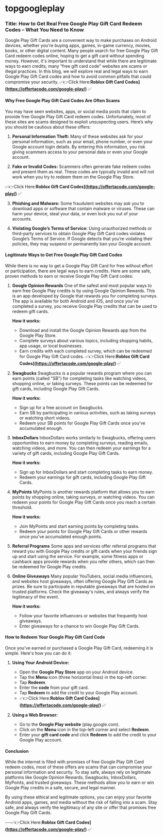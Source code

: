 # topgoogleplay
### **Title:** How to Get Real Free Google Play Gift Card Redeem Codes – What You Need to Know

Google Play Gift Cards are a convenient way to make purchases on Android devices, whether you're buying apps, games, in-game currency, movies, books, or other digital content. Many people search for free Google Play Gift Card redeem codes online, hoping to get a gift card without spending money. However, it's important to understand that while there are legitimate ways to earn credits, many “free gift card code” websites are scams or illegal practices. In this blog, we will explore real and legal ways to earn Google Play Gift Card codes and how to avoid common pitfalls that could compromise your security.
✅👉Click Here:**Roblox Gift Card Codes](https://offertacode.com/google-play/)** ✅

#### **Why Free Google Play Gift Card Codes Are Often Scams**
You may have seen websites, apps, or social media posts that claim to provide free Google Play Gift Card redeem codes. Unfortunately, most of these sites are scams designed to exploit unsuspecting users. Here’s why you should be cautious about these offers:

1. **Personal Information Theft:**
   Many of these websites ask for your personal information, such as your email, phone number, or even your Google account login details. By entering this information, you risk giving scammers access to your personal data or even your Google account.

2. **Fake or Invalid Codes:**
   Scammers often generate fake redeem codes and present them as real. These codes are typically invalid and will not work when you try to redeem them on the Google Play Store.

✅👉Click Here:**Roblox Gift Card Codes](https://offertacode.com/google-play/)** ✅

3. **Phishing and Malware:**
   Some fraudulent websites may ask you to download apps or software that contain malware or viruses. These can harm your device, steal your data, or even lock you out of your accounts.

4. **Violating Google’s Terms of Service:**
   Using unauthorized methods or third-party services to obtain Google Play Gift Card codes violates Google’s Terms of Service. If Google detects that you’re violating their policies, they may suspend or permanently ban your Google account.

#### **Legitimate Ways to Get Free Google Play Gift Card Codes**
While there is no way to get a Google Play Gift Card for free without effort or participation, there are legal ways to earn credits. Here are some safe, proven methods to earn or receive Google Play Gift Card codes:

1. **Google Opinion Rewards**
   One of the safest and most popular ways to earn free Google Play credits is by using Google Opinion Rewards. This is an app developed by Google that rewards you for completing surveys. The app is available for both Android and iOS, and once you’ve completed a survey, you receive Google Play credits that can be used to redeem gift cards.

   **How it works:**
   - Download and install the Google Opinion Rewards app from the Google Play Store.
   - Complete surveys about various topics, including shopping habits, app usage, or local businesses.
   - Earn credits with each completed survey, which can be redeemed for Google Play Gift Card codes.
✅👉Click Here:**Roblox Gift Card Codes](https://offertacode.com/google-play/)** ✅

2. **Swagbucks**
   Swagbucks is a popular rewards program where you can earn points (called "SB") for completing tasks like watching videos, shopping online, or taking surveys. These points can be redeemed for gift cards, including Google Play Gift Cards.

   **How it works:**
   - Sign up for a free account on Swagbucks.
   - Earn SB by participating in various activities, such as taking surveys or watching short videos.
   - Redeem your SB points for Google Play Gift Cards once you've accumulated enough.

3. **InboxDollars**
   InboxDollars works similarly to Swagbucks, offering users opportunities to earn money by completing surveys, reading emails, watching videos, and more. You can then redeem your earnings for a variety of gift cards, including Google Play Gift Cards.

   **How it works:**
   - Sign up for InboxDollars and start completing tasks to earn money.
   - Redeem your earnings for gift cards, including Google Play Gift Cards.

4. **MyPoints**
   MyPoints is another rewards platform that allows you to earn points by shopping online, taking surveys, or watching videos. You can redeem your points for Google Play Gift Cards once you reach a certain threshold.

   **How it works:**
   - Join MyPoints and start earning points by completing tasks.
   - Redeem your points for Google Play Gift Cards or other rewards once you've accumulated enough points.

5. **Referral Programs**
   Some apps and services offer referral programs that reward you with Google Play credits or gift cards when your friends sign up and start using the service. For example, some fitness apps or cashback apps provide rewards when you refer others, which can then be redeemed for Google Play credits.

6. **Online Giveaways**
   Many popular YouTubers, social media influencers, and websites host giveaways, often offering Google Play Gift Cards as prizes. Be sure to participate in reputable giveaways that are hosted on trusted platforms. Check the giveaway's rules, and always verify the legitimacy of the event.

   **How it works:**
   - Follow your favorite influencers or websites that frequently host giveaways.
   - Enter giveaways for a chance to win Google Play Gift Cards.

#### **How to Redeem Your Google Play Gift Card Code**
Once you’ve earned or purchased a Google Play Gift Card, redeeming it is simple. Here's how you can do it:

1. **Using Your Android Device:**
   - Open the **Google Play Store** app on your Android device.
   - Tap the **Menu** icon (three horizontal lines) in the top-left corner.
   - Tap **Redeem**.
   - Enter the **code** from your gift card.
   - Tap **Redeem** to add the credit to your Google Play account.
   - ✅👉Click Here:**Roblox Gift Card Codes](https://offertacode.com/google-play/)** ✅

2. **Using a Web Browser:**
   - Go to the **Google Play website** (play.google.com).
   - Click on the **Menu** icon in the top-left corner and select **Redeem**.
   - Enter your **gift card code** and click **Redeem** to add the credit to your Google Play account.

#### **Conclusion**
While the internet is filled with promises of free Google Play Gift Card redeem codes, most of these offers are scams that can compromise your personal information and security. To stay safe, always rely on legitimate platforms like Google Opinion Rewards, Swagbucks, InboxDollars, MyPoints, and trusted giveaways. These methods allow you to earn or win Google Play credits in a safe, secure, and legal manner.

By using these ethical and legitimate options, you can enjoy your favorite Android apps, games, and media without the risk of falling into a scam. Stay safe, and always verify the legitimacy of any site or offer that promises free Google Play Gift Cards.

---✅👉Click Here:**Roblox Gift Card Codes](https://offertacode.com/google-play/)** ✅

